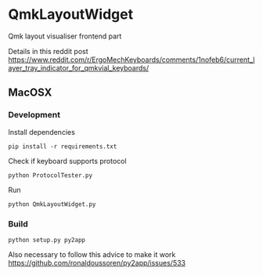 # QmkLayoutWidget
Qmk layout visualiser frontend part

Details in this reddit post https://www.reddit.com/r/ErgoMechKeyboards/comments/1nofeb6/current_layer_tray_indicator_for_qmkvial_keyboards/

## MacOSX

### Development

Install dependencies

```
pip install -r requirements.txt
```

Check if keyboard supports protocol

```
python ProtocolTester.py
```

Run

```
python QmkLayoutWidget.py
```

### Build
```
python setup.py py2app
```

Also necessary to follow this advice to make it work https://github.com/ronaldoussoren/py2app/issues/533
